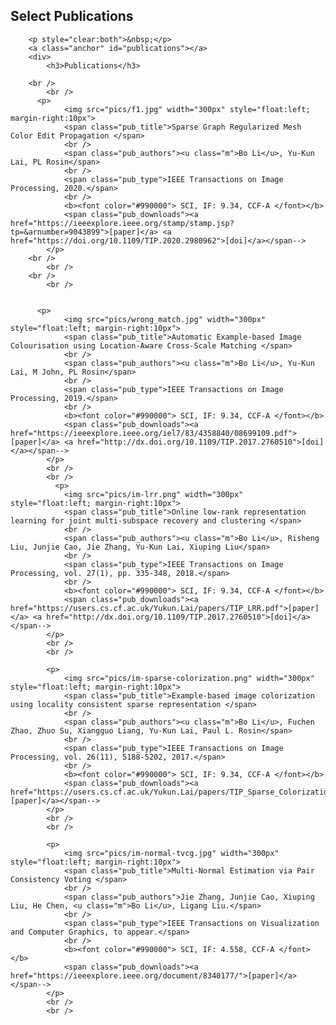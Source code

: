 
## Select Publications

 <!-- ********************** publications **********************-->        
        <p style="clear:both">&nbsp;</p>		
        <a class="anchor" id="publications"></a>
        <div>
            <h3>Publications</h3>
            
	    <br />
            <br />
	      <p>
                <img src="pics/f1.jpg" width="300px" style="float:left; margin-right:10px">
                <span class="pub_title">Sparse Graph Regularized Mesh Color Edit Propagation </span>
                <br />
                <span class="pub_authors"><u class="m">Bo Li</u>, Yu-Kun Lai, PL Rosin</span>
                <br />
                <span class="pub_type">IEEE Transactions on Image Processing, 2020.</span>
                <br />
                <b><font color="#990000"> SCI, IF: 9.34, CCF-A </font></b>  
                <span class="pub_downloads"><a href="https://ieeexplore.ieee.org/stamp/stamp.jsp?tp=&arnumber=9043899">[paper]</a> <a href="https://doi.org/10.1109/TIP.2020.2980962">[doi]</a></span-->
            </p>
	    <br />
            <br />	   
	    <br />
            <br />
		
		
	      <p>
                <img src="pics/wrong_match.jpg" width="300px" style="float:left; margin-right:10px">
                <span class="pub_title">Automatic Example-based Image Colourisation using Location-Aware Cross-Scale Matching </span>
                <br />
                <span class="pub_authors"><u class="m">Bo Li</u>, Yu-Kun Lai, M John, PL Rosin</span>
                <br />
                <span class="pub_type">IEEE Transactions on Image Processing, 2019.</span>
                <br />
                <b><font color="#990000"> SCI, IF: 9.34, CCF-A </font></b>  
                <span class="pub_downloads"><a href="https://ieeexplore.ieee.org/iel7/83/4358840/08699109.pdf">[paper]</a> <a href="http://dx.doi.org/10.1109/TIP.2017.2760510">[doi]</a></span-->
            </p>
            <br />
            <br />
              <p>
                <img src="pics/im-lrr.png" width="300px" style="float:left; margin-right:10px">
                <span class="pub_title">Online low-rank representation learning for joint multi-subspace recovery and clustering </span>
                <br />
                <span class="pub_authors"><u class="m">Bo Li</u>, Risheng Liu, Junjie Cao, Jie Zhang, Yu-Kun Lai, Xiuping Liu</span>
                <br />
                <span class="pub_type">IEEE Transactions on Image Processing, vol. 27(1), pp. 335-348, 2018.</span>
                <br />
                <b><font color="#990000"> SCI, IF: 9.34, CCF-A </font></b>  
                <span class="pub_downloads"><a href="https://users.cs.cf.ac.uk/Yukun.Lai/papers/TIP_LRR.pdf">[paper]</a> <a href="http://dx.doi.org/10.1109/TIP.2017.2760510">[doi]</a></span-->
            </p>
            <br />
            <br />

			<p>
                <img src="pics/im-sparse-colorization.png" width="300px" style="float:left; margin-right:10px">
                <span class="pub_title">Example-based image colorization using locality consistent sparse representation </span>
                <br />
                <span class="pub_authors"><u class="m">Bo Li</u>, Fuchen Zhao, Zhuo Su, Xiangguo Liang, Yu-Kun Lai, Paul L. Rosin</span>
                <br />
                <span class="pub_type">IEEE Transactions on Image Processing, vol. 26(11), 5188-5202, 2017.</span>
                <br />
                <b><font color="#990000"> SCI, IF: 9.34, CCF-A </font></b>  
                <span class="pub_downloads"><a href="https://users.cs.cf.ac.uk/Yukun.Lai/papers/TIP_Sparse_Colorization.pdf">[paper]</a></span-->
            </p>
            <br />
            <br />

            <p>
                <img src="pics/im-normal-tvcg.jpg" width="300px" style="float:left; margin-right:10px">
                <span class="pub_title">Multi-Normal Estimation via Pair Consistency Voting </span>
                <br />
                <span class="pub_authors">Jie Zhang, Junjie Cao, Xiuping Liu, He Chen, <u class="m">Bo Li</u>, Ligang Liu.</span>
                <br />
                <span class="pub_type">IEEE Transactions on Visualization and Computer Graphics, to appear.</span>
                <br />
                <b><font color="#990000"> SCI, IF: 4.558, CCF-A </font></b>  
                <span class="pub_downloads"><a href="https://ieeexplore.ieee.org/document/8340177/">[paper]</a></span-->
            </p>
            <br />
            <br />
